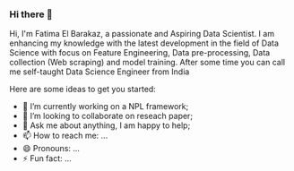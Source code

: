### Hi there 👋


Hi, I'm Fatima El Barakaz, a passionate and Aspiring Data Scientist. I am enhancing my knowledge with the latest development in the field of Data Science with focus on Feature Engineering, Data pre-processing, Data collection (Web scraping) and model training. After some time you can call me self-taught Data Science Engineer from India


Here are some ideas to get you started:

- 🔭 I’m currently working on a NPL framework; 
- 👯 I’m looking to collaborate on reseach paper;
- 💬 Ask me about anything, I am happy to help;
- 📫 How to reach me: ...
- 😄 Pronouns: ...
- ⚡ Fun fact: ...

